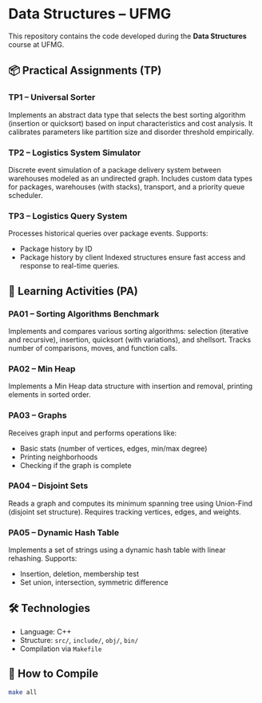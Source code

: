 # Data Structures – UFMG

This repository contains the code developed during the **Data Structures** course at UFMG.

## 📦 Practical Assignments (TP)

### TP1 – Universal Sorter
Implements an abstract data type that selects the best sorting algorithm (insertion or quicksort) based on input characteristics and cost analysis. It calibrates parameters like partition size and disorder threshold empirically.

### TP2 – Logistics System Simulator
Discrete event simulation of a package delivery system between warehouses modeled as an undirected graph. Includes custom data types for packages, warehouses (with stacks), transport, and a priority queue scheduler.

### TP3 – Logistics Query System
Processes historical queries over package events. Supports:
- Package history by ID
- Package history by client
Indexed structures ensure fast access and response to real-time queries.

## 📘 Learning Activities (PA)

### PA01 – Sorting Algorithms Benchmark
Implements and compares various sorting algorithms: selection (iterative and recursive), insertion, quicksort (with variations), and shellsort. Tracks number of comparisons, moves, and function calls.

### PA02 – Min Heap
Implements a Min Heap data structure with insertion and removal, printing elements in sorted order.

### PA03 – Graphs
Receives graph input and performs operations like:
- Basic stats (number of vertices, edges, min/max degree)
- Printing neighborhoods
- Checking if the graph is complete

### PA04 – Disjoint Sets
Reads a graph and computes its minimum spanning tree using Union-Find (disjoint set structure). Requires tracking vertices, edges, and weights.

### PA05 – Dynamic Hash Table
Implements a set of strings using a dynamic hash table with linear rehashing. Supports:
- Insertion, deletion, membership test
- Set union, intersection, symmetric difference

## 🛠️ Technologies

- Language: C++
- Structure: `src/`, `include/`, `obj/`, `bin/`
- Compilation via `Makefile`

## 🚀 How to Compile

```bash
make all

